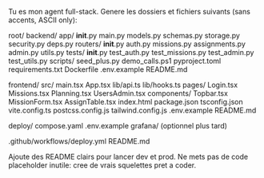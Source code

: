 Tu es mon agent full-stack. Genere les dossiers et fichiers suivants (sans accents, ASCII only):

root/
  backend/
    app/
      __init__.py
      main.py
      models.py
      schemas.py
      storage.py
      security.py
      deps.py
      routers/
        __init__.py
        auth.py
        missions.py
        assignments.py
        admin.py
        utils.py
      tests/
        __init__.py
        test_auth.py
        test_missions.py
        test_admin.py
        test_utils.py
    scripts/
      seed_plus.py
      demo_calls.ps1
    pyproject.toml
    requirements.txt
    Dockerfile
    .env.example
    README.md

  frontend/
    src/
      main.tsx
      App.tsx
      lib/api.ts
      lib/hooks.ts
      pages/
        Login.tsx
        Missions.tsx
        Planning.tsx
        UsersAdmin.tsx
      components/
        Topbar.tsx
        MissionForm.tsx
        AssignTable.tsx
    index.html
    package.json
    tsconfig.json
    vite.config.ts
    postcss.config.js
    tailwind.config.js
    .env.example
    README.md

  deploy/
    compose.yaml
    .env.example
    grafana/ (optionnel plus tard)

  .github/workflows/deploy.yml
  README.md

Ajoute des README clairs pour lancer dev et prod. Ne mets pas de code placeholder inutile: cree de vrais squelettes pret a coder.

